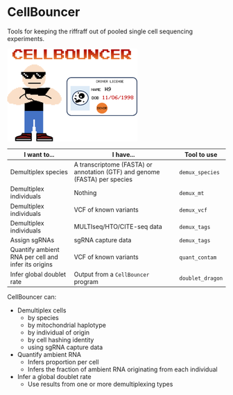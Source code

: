 # CellBouncer
Tools for keeping the riffraff out of pooled single cell sequencing experiments. 
<p>
<img src="logo.png", width=300, alt="CellBouncer" />
</p>

|I want to...|I have...|Tool to use|
|------------|---------|-----------|
|Demultiplex species|A transcriptome (FASTA) or annotation (GTF) and genome (FASTA) per species|`demux_species`|
|Demultiplex individuals|Nothing|`demux_mt`|
|Demultiplex individuals|VCF of known variants|`demux_vcf`|
|Demultiplex individuals|MULTIseq/HTO/CITE-seq data|`demux_tags`|
|Assign sgRNAs|sgRNA capture data|`demux_tags`|
|Quantify ambient RNA per cell and infer its origins|VCF of known variants|`quant_contam`|
|Infer global doublet rate|Output from a `CellBouncer` program|`doublet_dragon`|

CellBouncer can:
* Demultiplex cells 
  * by species
  * by mitochondrial haplotype
  * by individual of origin
  * by cell hashing identity
  * using sgRNA capture data
* Quantify ambient RNA
  * Infers proportion per cell
  * Infers the fraction of ambient RNA originating from each individual
* Infer a global doublet rate
  * Use results from one or more demultiplexing types

